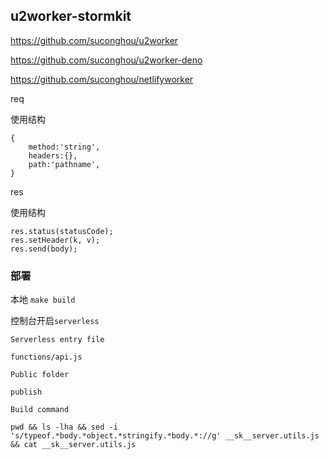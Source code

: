 
## u2worker-stormkit

https://github.com/suconghou/u2worker

https://github.com/suconghou/u2worker-deno

https://github.com/suconghou/netlifyworker


req 

使用结构

```
{
    method:'string',
    headers:{},
    path:'pathname',
}
```

res

使用结构

```
res.status(statusCode);
res.setHeader(k, v);
res.send(body);
```

### 部署

本地 `make build`

控制台开启`serverless`

`Serverless entry file`

```
functions/api.js
```

`Public folder`

```
publish
```


`Build command`

```
pwd && ls -lha && sed -i 's/typeof.*body.*object.*stringify.*body.*://g' __sk__server.utils.js && cat __sk__server.utils.js
```